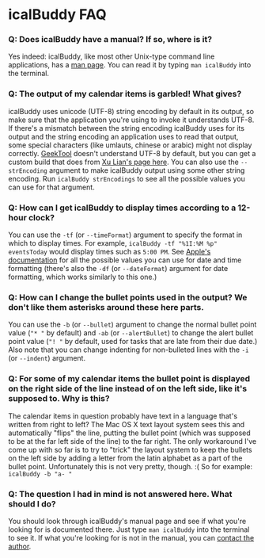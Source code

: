 
icalBuddy FAQ
=====================



### Q: Does icalBuddy have a manual? If so, where is it?

Yes indeed: icalBuddy, like most other Unix-type command line applications, has a [man page][wikipediamanpages]. You can read it by typing `man icalBuddy` into the terminal.


### Q: The output of my calendar items is garbled! What gives?

icalBuddy uses unicode (UTF-8) string encoding by default in its output, so make sure that the application you're using to invoke it understands UTF-8. If there's a mismatch between the string encoding icalBuddy uses for its output and the string encoding an application uses to read that output, some special characters (like umlauts, chinese or arabic) might not display correctly. [GeekTool][geektool] doesn't understand UTF-8 by default, but you can get a custom build that does from [Xu Lian's page here][xulian]. You can also use the `--strEncoding` argument to make icalBuddy output using some other string encoding. Run `icalBuddy strEncodings` to see all the possible values you can use for that argument.


### Q: How can I get icalBuddy to display times according to a 12-hour clock?

You can use the `-tf` (or `--timeFormat`) argument to specify the format in which to display times. For example, `icalBuddy -tf "%1I:%M %p" eventsToday` would display times such as `5:00 PM`. See [Apple's documentation][datetimeformats] for all the possible values you can use for date and time formatting (there's also the `-df` (or `--dateFormat`) argument for date formatting, which works similarly to this one.)


### Q: How can I change the bullet points used in the output? We don't like them asterisks around these here parts.

You can use the `-b` (or `--bullet`) argument to change the normal bullet point value (`"* "` by default) and `-ab` (or `--alertBullet`) to change the alert bullet point value (`"! "` by default, used for tasks that are late from their due date.) Also note that you can change indenting for non-bulleted lines with the `-i` (or `--indent`) argument.


### Q: For some of my calendar items the bullet point is displayed on the right side of the line instead of on the left side, like it's supposed to. Why is this?

The calendar items in question probably have text in a language that's written from right to left? The Mac OS X text layout system sees this and automatically "flips" the line, putting the bullet point (which was supposed to be at the far left side of the line) to the far right. The only workaround I've come up with so far is to try to "trick" the layout system to keep the bullets on the left side by adding a letter from the latin alphabet as a part of the bullet point. Unfortunately this is not very pretty, though. :( So for example: `icalBuddy -b "a- "`


### Q: The question I had in mind is not answered here. What should I do?

You should look through icalBuddy's manual page and see if what you're looking for is documented there. Just type `man icalBuddy` into the terminal to see it. If what you're looking for is not in the manual, you can [contact the author][hassegcontact].



[wikipediamanpages]: http://en.wikipedia.org/wiki/Manual_page_(Unix)
[geektool]: http://projects.tynsoe.org/en/geektool
[xulian]: http://sites.google.com/site/lianxukeefo/Home/research/geektool-utf8
[datetimeformats]: http://developer.apple.com/documentation/Cocoa/Conceptual/DataFormatting/Articles/df100103.html#//apple_ref/doc/uid/TP40007972-SW9
[hassegcontact]: http://hasseg.org/blog/?page_id=2

